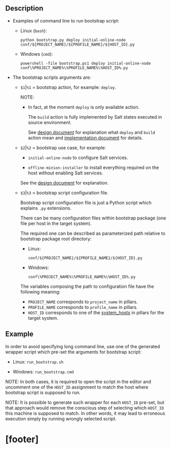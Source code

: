 
## Description ##

*   Examples of command line to run bootstrap script:

    *   Linux (`bash`):

        ```
        python bootstrap.py deploy initial-online-node conf/${PROJECT_NAME}/${PROFILE_NAME}/${HOST_ID}.py
        ```

    *   Windows (`cmd`):

        ```
        powershell -file bootstrap.ps1 deploy initial-online-node conf\%PROJECT_NAME%\%PROFILE_NAME%\%HOST_ID%.py
        ```

*   The bootstrap scripts arguments are:

    *   `$1`|`%1` = bootstrap action, for example: `deploy`.

        NOTE:

        *   In fact, at the moment `deploy` is only available action.

            The `build` action is fully implemented by Salt states executed
            in source environment.

            See [design document][1] for explanation what `deploy` and `build`
            action mean and [implementation document][2] for details.

    *   `$2`|`%2` = bootstrap use case, for example:

        *   `initial-online-node` to configure Salt services.

        *   `offline-minion-installer` to install everything required on
            the host without enabling Salt services.

        See the [design document][1] for explanation.

    *   `$3`|`%3` = bootstrap script configuration file.

        Bootstrap script configuration file is just a Python script
        which explains `.py` extensions.

        There can be many configuration files within bootstrap package
        (one file per host in the target system).

        The required one can be described as parameterized path
        relative to bootstrap package root directory:

        *   Linux:

            ```
            conf/${PROJECT_NAME}/${PROFILE_NAME}/${HOST_ID}.py
            ```

        *   Windows:

            ```
            conf\%PROJECT_NAME%\%PROFILE_NAME%\%HOST_ID%.py
            ```
        The variables composing the path to configuration file have
        the following meaning:

        *   `PROJECT_NAME` corresponds to `project_name` in pillars.
        *   `PROFILE_NAME` corresponds to `profile_name` in pillars.
        *   `HOST_ID` corresponds to one of the [system_hosts][5] in
            pillars for the target system.

## Example ##

In order to avoid specifying long command line,
use one of the generated wrapper script which pre-set
the arguments for bootstrap script:

*   Linux: `run_bootstrap.sh`

*   Windows: `run_bootstrap.cmd`

NOTE:
In both cases, it is required to open the script in the editor and
uncomment one of the `HOST_ID` assignment to match the host where
bootstrap script is supposed to run.

NOTE:
It is possible to generate such wrapper for each `HOST_ID` pre-set,
but that approach would remove the conscious step of selecting
which `HOST_ID` this machine is supposed to match. In other words,
it may lead to erroneous execution simply by running wrongly selected script.

# [footer] #

[1]: /docs/bootstrap/design.md
[2]: /docs/bootstrap/implementation.md
[5]: /docs/pillars/common/system_hosts/readme.md

